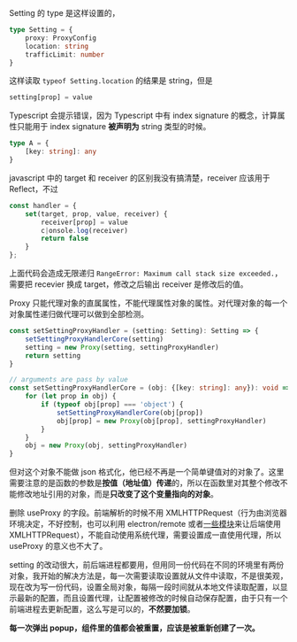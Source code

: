 Setting 的 type 是这样设置的，

```typescript
type Setting = {
    proxy: ProxyConfig
    location: string
    trafficLimit: number
}
```

这样读取 `typeof Setting.location` 的结果是 string，但是

```typescript
setting[prop] = value
```

Typescript 会提示错误，因为 Typescript 中有 index signature 的概念，计算属性只能用于 index signature **被声明为** string 类型的时候。

```typescript
type A = {
    [key: string]: any
}
```

javascript 中的 target 和 receiver 的区别我没有搞清楚，receiver 应该用于 Reflect，不过

```javascript
const handler = {
    set(target, prop, value, receiver) {
        receiver[prop] = value
        c|onsole.log(receiver)
        return false
    }
};
```

上面代码会造成无限递归 `RangeError: Maximum call stack size exceeded.`，需要把 recevier 换成 target，修改之后输出 receiver 是修改后的值。

Proxy 只能代理对象的直属属性，不能代理属性对象的属性。对代理对象的每一个对象属性递归做代理可以做到全部检测。

```typescript
const setSettingProxyHandler = (setting: Setting): Setting => {
    setSettingProxyHandlerCore(setting)
    setting = new Proxy(setting, settingProxyHandler)
    return setting
}

// arguments are pass by value
const setSettingProxyHandlerCore = (obj: {[key: string]: any}): void => {
    for (let prop in obj) {
        if (typeof obj[prop] === 'object') {
            setSettingProxyHandlerCore(obj[prop])
            obj[prop] = new Proxy(obj[prop], settingProxyHandler)
        }
    }
    obj = new Proxy(obj, settingProxyHandler)
}
```

但对这个对象不能做 json 格式化，他已经不再是一个简单键值对的对象了。这里需要注意的是函数的参数是**按值（地址值）传递**的，所以在函数里对其整个修改不能修改地址引用的对象，而是**只改变了这个变量指向的对象**。

删除 useProxy 的字段。前端解析的时候不用 XMLHTTPRequest（行为由浏览器环境决定，不好控制，也可以利用 electron/remote 或者[一些模块](https://github.com/node-fetch/node-fetch)来让后端使用 XMLHTTPRequest），不能自动使用系统代理，需要设置成一直使用代理，所以 useProxy 的意义也不大了。

setting 的改动很大，前后端进程都要用，但用同一份代码在不同的环境里有两份对象，我开始的解决方法是，每一次需要读取设置就从文件中读取，不是很美观，现在改为写一份代码，设置全局对象，每隔一段时间就从本地文件读取配置，以显示最新的配置，而且设置代理，让配置被修改的时候自动保存配置，由于只有一个前端进程去更新配置，这么写是可以的，**不然要加锁**。


**每一次弹出 popup，组件里的值都会被重置，应该是被重新创建了一次。**

